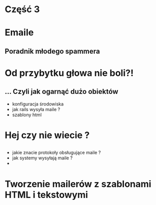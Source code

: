 <!SLIDE title-slide transition=fade>

# Część 3 #

<!SLIDE transition=fade>

# Emaile
## Poradnik młodego spammera 

<!SLIDE bullets incremental transition=fade>

# Od przybytku głowa nie boli?!
## ... Czyli jak ogarnąć dużo obiektów

  * konfiguracja środowiska
  * jak rails wysyła maile ? 
  * szablony html

<!SLIDE bullets incremental transition=fade>

# Hej czy nie wiecie ? 
## 

  * jakie znacie protokoły obsługujące maile ?
  * jak systemy wysyłają maile ?
  * 



<!SLIDE transition=fade>

# Tworzenie mailerów z szablonami HTML i tekstowymi